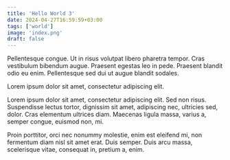 ```yaml
---
title: 'Hello World 3'
date: 2024-04-27T16:59:59+03:00
tags: ['world']
image: 'index.png'
draft: false
---
```


Pellentesque congue. Ut in risus volutpat libero pharetra tempor. Cras vestibulum bibendum augue. Praesent egestas leo
in pede. Praesent blandit odio eu enim. Pellentesque sed dui ut augue blandit sodales.

Lorem ipsum dolor sit amet, consectetur adipiscing elit.

<!--more-->

Lorem ipsum dolor sit amet, consectetur adipiscing elit. Sed non risus. Suspendisse lectus tortor, dignissim sit amet,
adipiscing nec, ultricies sed, dolor. Cras elementum ultrices diam. Maecenas ligula massa, varius a, semper congue,
euismod non, mi.

Proin porttitor, orci nec nonummy molestie, enim est eleifend mi, non fermentum diam nisl sit amet erat. Duis semper.
Duis arcu massa, scelerisque vitae, consequat in, pretium a, enim.
